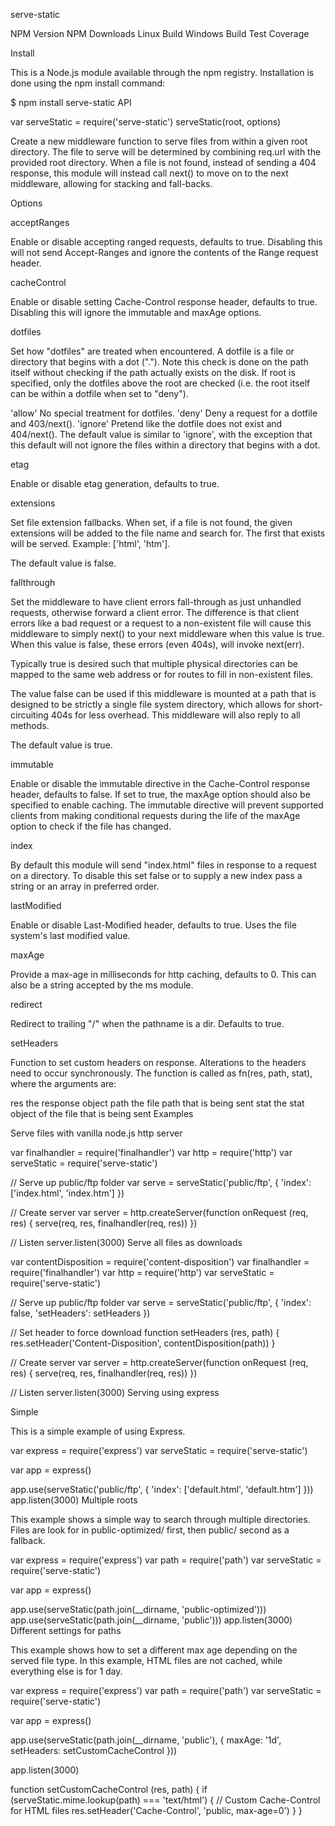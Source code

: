 serve-static

NPM Version NPM Downloads Linux Build Windows Build Test Coverage

Install

This is a Node.js module available through the npm registry. Installation is done using the npm install command:

$ npm install serve-static
API

var serveStatic = require('serve-static')
serveStatic(root, options)

Create a new middleware function to serve files from within a given root directory. The file to serve will be determined by combining req.url with the provided root directory. When a file is not found, instead of sending a 404 response, this module will instead call next() to move on to the next middleware, allowing for stacking and fall-backs.

Options

acceptRanges

Enable or disable accepting ranged requests, defaults to true. Disabling this will not send Accept-Ranges and ignore the contents of the Range request header.

cacheControl

Enable or disable setting Cache-Control response header, defaults to true. Disabling this will ignore the immutable and maxAge options.

dotfiles

Set how "dotfiles" are treated when encountered. A dotfile is a file or directory that begins with a dot ("."). Note this check is done on the path itself without checking if the path actually exists on the disk. If root is specified, only the dotfiles above the root are checked (i.e. the root itself can be within a dotfile when set to "deny").

'allow' No special treatment for dotfiles.
'deny' Deny a request for a dotfile and 403/next().
'ignore' Pretend like the dotfile does not exist and 404/next().
The default value is similar to 'ignore', with the exception that this default will not ignore the files within a directory that begins with a dot.

etag

Enable or disable etag generation, defaults to true.

extensions

Set file extension fallbacks. When set, if a file is not found, the given extensions will be added to the file name and search for. The first that exists will be served. Example: ['html', 'htm'].

The default value is false.

fallthrough

Set the middleware to have client errors fall-through as just unhandled requests, otherwise forward a client error. The difference is that client errors like a bad request or a request to a non-existent file will cause this middleware to simply next() to your next middleware when this value is true. When this value is false, these errors (even 404s), will invoke next(err).

Typically true is desired such that multiple physical directories can be mapped to the same web address or for routes to fill in non-existent files.

The value false can be used if this middleware is mounted at a path that is designed to be strictly a single file system directory, which allows for short-circuiting 404s for less overhead. This middleware will also reply to all methods.

The default value is true.

immutable

Enable or disable the immutable directive in the Cache-Control response header, defaults to false. If set to true, the maxAge option should also be specified to enable caching. The immutable directive will prevent supported clients from making conditional requests during the life of the maxAge option to check if the file has changed.

index

By default this module will send "index.html" files in response to a request on a directory. To disable this set false or to supply a new index pass a string or an array in preferred order.

lastModified

Enable or disable Last-Modified header, defaults to true. Uses the file system's last modified value.

maxAge

Provide a max-age in milliseconds for http caching, defaults to 0. This can also be a string accepted by the ms module.

redirect

Redirect to trailing "/" when the pathname is a dir. Defaults to true.

setHeaders

Function to set custom headers on response. Alterations to the headers need to occur synchronously. The function is called as fn(res, path, stat), where the arguments are:

res the response object
path the file path that is being sent
stat the stat object of the file that is being sent
Examples

Serve files with vanilla node.js http server

var finalhandler = require('finalhandler')
var http = require('http')
var serveStatic = require('serve-static')

// Serve up public/ftp folder
var serve = serveStatic('public/ftp', { 'index': ['index.html', 'index.htm'] })

// Create server
var server = http.createServer(function onRequest (req, res) {
  serve(req, res, finalhandler(req, res))
})

// Listen
server.listen(3000)
Serve all files as downloads

var contentDisposition = require('content-disposition')
var finalhandler = require('finalhandler')
var http = require('http')
var serveStatic = require('serve-static')

// Serve up public/ftp folder
var serve = serveStatic('public/ftp', {
  'index': false,
  'setHeaders': setHeaders
})

// Set header to force download
function setHeaders (res, path) {
  res.setHeader('Content-Disposition', contentDisposition(path))
}

// Create server
var server = http.createServer(function onRequest (req, res) {
  serve(req, res, finalhandler(req, res))
})

// Listen
server.listen(3000)
Serving using express

Simple

This is a simple example of using Express.

var express = require('express')
var serveStatic = require('serve-static')

var app = express()

app.use(serveStatic('public/ftp', { 'index': ['default.html', 'default.htm'] }))
app.listen(3000)
Multiple roots

This example shows a simple way to search through multiple directories. Files are look for in public-optimized/ first, then public/ second as a fallback.

var express = require('express')
var path = require('path')
var serveStatic = require('serve-static')

var app = express()

app.use(serveStatic(path.join(__dirname, 'public-optimized')))
app.use(serveStatic(path.join(__dirname, 'public')))
app.listen(3000)
Different settings for paths

This example shows how to set a different max age depending on the served file type. In this example, HTML files are not cached, while everything else is for 1 day.

var express = require('express')
var path = require('path')
var serveStatic = require('serve-static')

var app = express()

app.use(serveStatic(path.join(__dirname, 'public'), {
  maxAge: '1d',
  setHeaders: setCustomCacheControl
}))

app.listen(3000)

function setCustomCacheControl (res, path) {
  if (serveStatic.mime.lookup(path) === 'text/html') {
    // Custom Cache-Control for HTML files
    res.setHeader('Cache-Control', 'public, max-age=0')
  }
}
